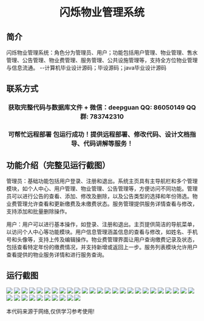 <p><h1 align="center">闪烁物业管理系统</h1></p>

## 简介
闪烁物业管理系统：角色分为管理员、用户；功能包括用户管理、物业管理、售水管理、公告管理、物业费管理、服务管理、公共设施管理等，支持全方位物业管理与信息流通。    --计算机毕业设计源码；毕设源码；java毕业设计源码


## 联系方式
<p><h3 align="center">获取完整代码与数据库文件 + 微信：deepguan QQ: 86050149 QQ群: 783742310</h3></p>
<p><h3 align="center">可帮忙远程部署 包运行成功！提供远程部署、修改代码、设计文档指导、代码讲解等服务！</h3></p>

## 功能介绍（完整见运行截图）
管理员：基础功能包括用户登录、注册和退出。系统主页具有主导航栏和多个管理模块，如个人中心、用户管理、物业管理、公告管理等，方便访问不同功能。管理员可以进行公告的查看、添加、修改及删除，以及公告类型的选择和年份筛选。物业费管理允许查看和更新缴费及未缴费状态。服务管理提供服务详情查看与修改，支持添加和批量删除操作。

用户：用户可以进行基本操作，如登录、注册和退出。主页提供简洁的导航菜单，以访问个人中心等功能模块。用户信息管理涵盖信息的查看与修改，如姓名、手机号和头像等，支持上传及编辑操作。物业费管理界面让用户查询缴费记录及状态，包括查看特定年份的缴费情况，并支持新增或返回上一步。服务列表模块允许用户查看提供的物业服务详情和进行服务查询。


## 运行截图
![](img/001.jpg)
![](img/002.jpg)
![](img/003.jpg)
![](img/004.jpg)
![](img/005.jpg)
![](img/006.jpg)
![](img/007.jpg)
![](img/008.jpg)
![](img/009.jpg)
![](img/010.jpg)
![](img/011.jpg)
![](img/012.jpg)
![](img/013.jpg)
![](img/014.jpg)
![](img/015.jpg)
![](img/016.jpg)
![](img/017.jpg)
![](img/018.jpg)
![](img/019.jpg)
![](img/020.jpg)
![](img/021.jpg)
![](img/022.jpg)
![](img/023.jpg)
![](img/024.jpg)
![](img/025.jpg)
![](img/026.jpg)
![](img/027.jpg)
![](img/028.jpg)
![](img/029.jpg)
![](img/030.jpg)
![](img/031.jpg)
![](img/032.jpg)
![](img/033.jpg)
![](img/034.jpg)
![](img/035.jpg)

<p>本代码来源于网络,仅供学习参考使用!</p>

